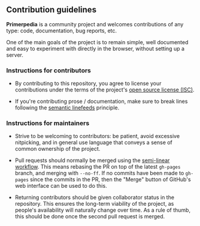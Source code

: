 ## Contribution guidelines

**Primerpedia** is a community project and welcomes contributions of any type: code, documentation, bug reports, etc.

One of the main goals of the project is to remain simple, well documented
and easy to experiment with directly in the browser, without setting up a server.

### Instructions for contributors

- By contributing to this repository, you agree to license your contributions
  under the terms of the project's [open source license (ISC)]().

- If you're contributing prose / documentation, make sure to break lines following the
  [semantic linefeeds](http://rhodesmill.org/brandon/2012/one-sentence-per-line/) principle.

### Instructions for maintainers

- Strive to be welcoming to contributors: be patient, avoid excessive nitpicking,
  and in general use language that conveys a sense of common ownership of the project.

- Pull requests should normally be merged using the
  [semi-linear workflow](http://www.bitsnbites.eu/a-tidy-linear-git-history/).
  This means rebasing the PR on top of the latest `gh-pages` branch, and merging with `--no-ff`.
  If no commits have been made to `gh-pages` since the commits in the PR,
  then the "Merge" button of GitHub's web interface can be used to do this.

- Returning contributors should be given collaborator status in the repository.
  This ensures the long-term viability of the project, as people's availability will naturally change over time.
  As a rule of thumb, this should be done once the second pull request is merged.
